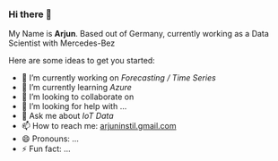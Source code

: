 ### Hi there 👋


My Name is **Arjun**. Based out of Germany, currently working as a Data Scientist with Mercedes-Bez

Here are some ideas to get you started:

- 🔭 I’m currently working on *Forecasting / Time Series*
- 🌱 I’m currently learning *Azure*
- 👯 I’m looking to collaborate on 
- 🤔 I’m looking for help with ...
- 💬 Ask me about *IoT Data*
- 📫 How to reach me: [arjuninstil.gmail.com](arjuninstil@gmail.com)
- 😄 Pronouns: ...
- ⚡ Fun fact: ...

